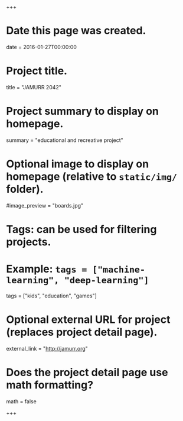 +++
# Date this page was created.
date = 2016-01-27T00:00:00

# Project title.
title = "JAMURR 2042"

# Project summary to display on homepage.
summary = "educational and recreative project"

# Optional image to display on homepage (relative to `static/img/` folder).
#image_preview = "boards.jpg"

# Tags: can be used for filtering projects.
# Example: `tags = ["machine-learning", "deep-learning"]`
tags = ["kids", "education", "games"]

# Optional external URL for project (replaces project detail page).
external_link = "http://jamurr.org"

# Does the project detail page use math formatting?
math = false

+++

